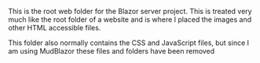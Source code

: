 This is the root web folder for the Blazor server project. This is treated very much like the root folder of a website
and is where I placed the images and other HTML accessible files.

This folder also normally contains the CSS and JavaScript files, but since I am using MudBlazor these files and folders have been removed

